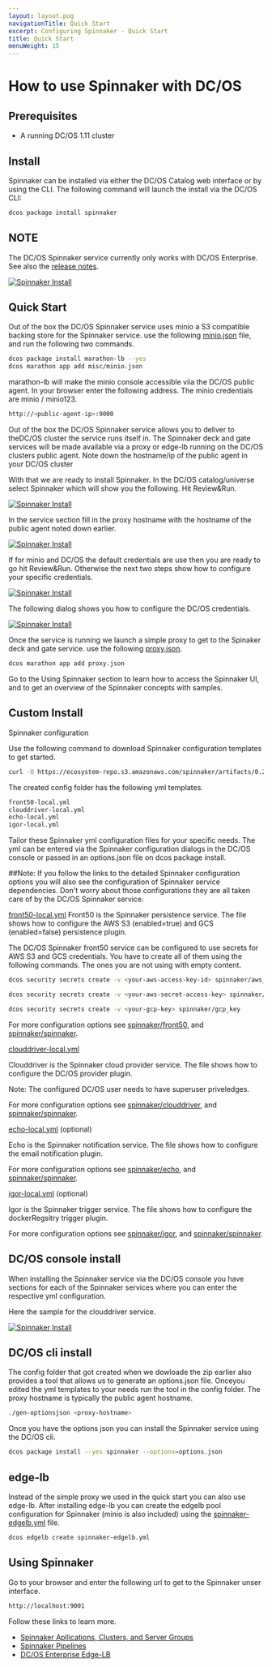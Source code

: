 ```yaml
---
layout: layout.pug
navigationTitle: Quick Start
excerpt: Configuring Spinnaker - Quick Start
title: Quick Start
menuWeight: 15
---
```


# How to use Spinnaker with DC/OS

## Prerequisites

* A running DC/OS 1.11 cluster

## Install

Spinnaker can be installed via either the DC/OS Catalog web interface or by using the CLI. The following command will launch the install via the DC/OS CLI:

```bash
dcos package install spinnaker
```

## NOTE

The DC/OS Spinnaker service currently only works with DC/OS Enterprise. See also the [release notes](https://github.com/mesosphere/dcos-spinnaker/blob/master/docs/RELEASE_NOTES.md).

[<img src="/services/spinnaker/0.2.0-1.8.1/img/inst01.png" alt="Spinnaker Install"/>](/services/spinnaker/0.2.0-1.8.1/img/inst01.png)

## Quick Start

Out of the box the DC/OS Spinnaker service uses minio a S3 compatible backing store for the Spinnaker service. use the following [minio.json](https://github.com/mesosphere/dcos-spinnaker/blob/master/misc/minio.json) file, and run the following two commands.

```bash
dcos package install marathon-lb --yes
dcos marathon app add misc/minio.json
```

marathon-lb will make the minio console accessible viia the DC/OS public agent. In your browser enter the following address. The minio credentials are minio / minio123.

```bash
http://<public-agent-ip>:9000
```

Out of the box the DC/OS Spinnaker service allows you to deliver to theDC/OS cluster the service runs itself in. The Spinnaker deck and gate services will be made available via a proxy or edge-lb running on the DC/OS clusters public agent. Note down the hostname/ip of the public agent in your DC/OS cluster

With that we are ready to install Spinnaker. In the DC/OS catalog/universe select Spinnaker which will show you the following. Hit Review&Run.

[<img src="/services/spinnaker/0.2.0-1.8.1/img/inst02.png" alt="Spinnaker Install"/>](/services/spinnaker/0.2.0-1.8.1/img/inst02.png)

In the service section fill in the proxy hostname with the hostname of the public agent noted down earlier.

[<img src="/services/spinnaker/0.2.0-1.8.1/img/inst03.png" alt="Spinnaker Install"/>](/services/spinnaker/0.2.0-1.8.1/img/inst03.png)

If for minio and DC/OS the default credentials are use then you are ready to go hit Review&Run. Otherwise the next two steps show how to configure your specific credentials.

[<img src="/services/spinnaker/0.2.0-1.8.1/img/inst04.png" alt="Spinnaker Install"/>](/services/spinnaker/0.2.0-1.8.1/img/inst04.png)

The following dialog shows you how to configure the DC/OS credentials.

[<img src="/services/spinnaker/0.2.0-1.8.1/img/inst05.png" alt="Spinnaker Install"/>](/services/spinnaker/0.2.0-1.8.1/img/inst05.png)

Once the service is running we launch a simple proxy to get to the Spinaker deck and gate service. use the following [proxy.json](https://github.com/mesosphere/dcos-spinnaker/blob/master/misc/proxy.json).

```bash
dcos marathon app add proxy.json
```

Go to the Using Spinnaker section to learn how to access the Spinnaker UI, and to get an overview of the Spinnaker concepts with samples.

## Custom Install

Spinnaker configuration

Use the following command to download Spinnaker configuration templates to get started.

```bash
curl -O https://ecosystem-repo.s3.amazonaws.com/spinnaker/artifacts/0.2.0-1.4.2/config.tgz && tar -xzf config.tgz && cd config && chmod +x gen-optionsjson
```

The created config folder has the following yml templates.

```bash
front50-local.yml
clouddriver-local.yml
echo-local.yml
igor-local.yml
```

Tailor these Spinnaker yml configuration files for your specific needs. The yml can be entered via the Spinnaker configuration dialogs in the DC/OS console or passed in an options.json file on dcos package install.

##Note: If you follow the links to the detailed Spinnaker configuration options you will also see the configuration of Spinnaker service dependencies. Don't worry about those configurations they are all taken care of by the DC/OS Spinnaker service.

[front50-local.yml](https://github.com/mesosphere/dcos-spinnaker/blob/master/misc/config/front50-local.yml)
Front50 is the Spinnaker persistence service. The file shows how to configure the AWS S3 (enabled=true) and GCS (enabled=false) persistence plugin.

The DC/OS Spinnaker front50 service can be configured to use secrets for AWS S3 and GCS credentials. You have to create all of them using the following commands. The ones you are not using with empty content.

```bash
dcos security secrets create -v <your-aws-access-key-id> spinnaker/aws_access_key_id

dcos security secrets create -v <your-aws-secret-access-key> spinnaker/aws_secret_access_key

dcos security secrets create -v <your-gcp-key> spinnaker/gcp_key
```

For more configuration options see [spinnaker/front50](https://github.com/spinnaker/front50/blob/master/front50-web/config/front50.yml), and [spinnaker/spinnaker](https://github.com/spinnaker/spinnaker/blob/master/config/front50.yml).

[clouddriver-local.yml](https://github.com/mesosphere/dcos-spinnaker/blob/master/misc/config/clouddriver-local.yml)

Clouddriver is the Spinnaker cloud provider service. The file shows how to configure the DC/OS provider plugin.

Note: The configured DC/OS user needs to have superuser priveledges.

For more configuration options see [spinnaker/clouddriver](https://github.com/spinnaker/clouddriver/blob/master/clouddriver-web/config/clouddriver.yml), and [spinnaker/spinnaker](https://github.com/spinnaker/spinnaker/blob/master/config/clouddriver.yml).

[echo-local.yml](https://github.com/mesosphere/dcos-spinnaker/blob/master/misc/config/echo-local.yml) (optional)

Echo is the Spinnaker notification service. The file shows how to configure the email notification plugin.

For more configuration options see [spinnaker/echo](https://github.com/spinnaker/echo/blob/master/echo-web/config/echo.yml), and [spinnaker/spinnaker](https://github.com/spinnaker/spinnaker/blob/master/config/clouddriver.yml).

[igor-local.yml](https://github.com/mesosphere/dcos-spinnaker/blob/master/misc/config/igor-local.yml) (optional)

Igor is the Spinnaker trigger service. The file shows how to configure the dockerRegsitry trigger plugin.

For more configuration options see [spinnaker/igor](https://github.com/spinnaker/igor/blob/master/igor-web/config/igor.yml), and [spinnaker/spinnaker](https://github.com/spinnaker/spinnaker/blob/master/config/clouddriver.yml).

## DC/OS console install

When installing the Spinnaker service via the DC/OS console you have sections for each of the Spinnaker services where you can enter the respective yml configuration.

Here the sample for the clouddriver service.

[<img src="/services/spinnaker/0.2.0-1.8.1/img/inst05.png" alt="Spinnaker Install"/>](/services/spinnaker/0.2.0-1.8.1/img/inst05.png)

## DC/OS cli install

The config folder that got created when we dowloade the zip earlier also provides a tool that allows us to generate an options.json file. Onceyou edited the yml templates to your needs run the tool in the config folder. The proxy hostname is typically the public agent hostname.

```bash
./gen-optionsjson <proxy-hostname>
```

Once you have the options json you can install the Spinnaker service using the DC/OS cli.

```bash
dcos package install --yes spinnaker --options=options.json
```

## edge-lb

Instead of the simple proxy we used in the quick start you can also use edge-lb. After installing edge-lb you can create the edgelb pool configuration for Spinnaker (minio is also included) using the [spinnaker-edgelb.yml](https://github.com/mesosphere/dcos-spinnaker/blob/master/misc/spinnaker-edgelb.yml) file.

```bash
dcos edgelb create spinnaker-edgelb.yml
```

## Using Spinnaker

Go to your browser and enter the following url to get to the Spinnaker unser interface.

```bash
http://localhost:9001
```

Follow these links to learn more.

   * [Spinnaker Apllications, Clusters, and Server Groups](https://github.com/mesosphere/dcos-spinnaker/blob/master/docs/APPLICATIONS_CLUSTERS_SERVERGROUPS.md)
   * [Spinnaker Pipelines](https://github.com/mesosphere/dcos-spinnaker/blob/master/docs/PIPELINES.md)
   * [DC/OS Enterprise Edge-LB](https://github.com/mesosphere/dcos-spinnaker/blob/master/docs/EDGE_LB.md)

